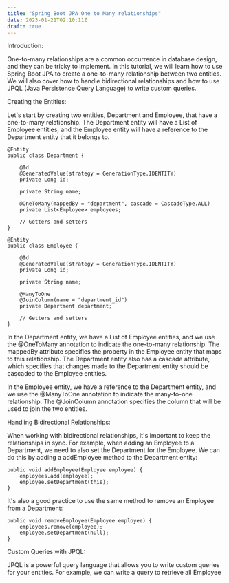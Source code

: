 ```yaml
---
title: "Spring Boot JPA One to Many relationships"
date: 2023-01-21T02:10:11Z
draft: true
---
```


Introduction:

One-to-many relationships are a common occurrence in database design, and they can be tricky to implement. In this tutorial, we will learn how to use Spring Boot JPA to create a one-to-many relationship between two entities. We will also cover how to handle bidirectional relationships and how to use JPQL (Java Persistence Query Language) to write custom queries.

Creating the Entities:

Let's start by creating two entities, Department and Employee, that have a one-to-many relationship. The Department entity will have a List of Employee entities, and the Employee entity will have a reference to the Department entity that it belongs to.

```
@Entity
public class Department {

    @Id
    @GeneratedValue(strategy = GenerationType.IDENTITY)
    private Long id;

    private String name;

    @OneToMany(mappedBy = "department", cascade = CascadeType.ALL)
    private List<Employee> employees;

    // Getters and setters
}

```

```
@Entity
public class Employee {

    @Id
    @GeneratedValue(strategy = GenerationType.IDENTITY)
    private Long id;

    private String name;

    @ManyToOne
    @JoinColumn(name = "department_id")
    private Department department;

    // Getters and setters
}

```

In the Department entity, we have a List of Employee entities, and we use the @OneToMany annotation to indicate the one-to-many relationship. The mappedBy attribute specifies the property in the Employee entity that maps to this relationship. The Department entity also has a cascade attribute, which specifies that changes made to the Department entity should be cascaded to the Employee entities.

In the Employee entity, we have a reference to the Department entity, and we use the @ManyToOne annotation to indicate the many-to-one relationship. The @JoinColumn annotation specifies the column that will be used to join the two entities.

Handling Bidirectional Relationships:

When working with bidirectional relationships, it's important to keep the relationships in sync. For example, when adding an Employee to a Department, we need to also set the Department for the Employee. We can do this by adding a addEmployee method to the Department entity:

```
public void addEmployee(Employee employee) {
    employees.add(employee);
    employee.setDepartment(this);
}

```

It's also a good practice to use the same method to remove an Employee from a Department:

```
public void removeEmployee(Employee employee) {
    employees.remove(employee);
    employee.setDepartment(null);
}

```

Custom Queries with JPQL:

JPQL is a powerful query language that allows you to write custom queries for your entities. For example, we can write a query to retrieve all Employee
